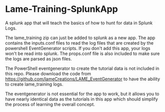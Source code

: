 # Lame-Training-SplunkApp
 A splunk app that will teach the basics of how to hunt for data in Splunk Logs. 
 
 The lame_training zip can just be added to splunk as a new app.  The app contains the inputs.conf files to read the log files that are created by the powershell EventGenerator scripts. If you don't add this app, your logs won't be read into splunk.  The props.conf file is also included to make sure the logs are parsed as json files.
 
The PowerShell eventgenerator to create the tutorial data is not included in this repo.  Please download the code from 
https://github.com/lameCreations/LAME_EventGenerator
to have the ability to create lame_training logs.  
 
The eventgenerator is not essential for the app to work, but it allows you to have nearly identical data as the tutorials in this app which should simplify the process of learning the overall concept.   
